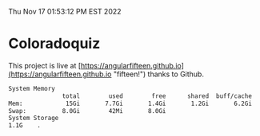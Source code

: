 Thu Nov 17 01:53:12 PM EST 2022

# Coloradoquiz


This project is live at [https://angularfifteen.github.io](https://angularfifteen.github.io "fifteen!") thanks to Github.

```bash
System Memory
               total        used        free      shared  buff/cache   available
Mem:            15Gi       7.7Gi       1.4Gi       1.2Gi       6.2Gi       6.0Gi
Swap:          8.0Gi        42Mi       8.0Gi
System Storage
1.1G	.
